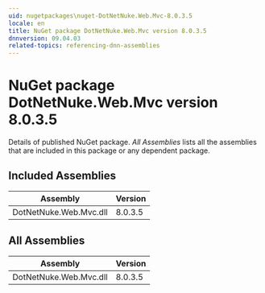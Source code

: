 ```yaml
---
uid: nugetpackages\nuget-DotNetNuke.Web.Mvc-8.0.3.5
locale: en
title: NuGet package DotNetNuke.Web.Mvc version 8.0.3.5
dnnversion: 09.04.03
related-topics: referencing-dnn-assemblies
---
```


# NuGet package DotNetNuke.Web.Mvc version 8.0.3.5
Details of published NuGet package.
*All Assemblies* lists all the assemblies that are included in this package or any dependent package.

## Included Assemblies

|Assembly|Version|
|---|---|
|DotNetNuke.Web.Mvc.dll|8.0.3.5|

## All Assemblies

|Assembly|Version|
|---|---|
|DotNetNuke.Web.Mvc.dll|8.0.3.5|

